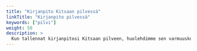 ```yaml
---
title: "Kirjanpito Kitsaan pilvessä"
linkTitle: "Kirjanpito pilvessä"
keywords: ["pilvi"]
weight: 50
description: >
  Kun tallennat kirjanpitosi Kitsaan pilveen, huolehdimme sen varmuuskopioinnista. Kirjanpidolla voi olla useampi samanaikainen käyttäjä, ja kaikki ominaisuudet ovat käytettävissä.
---
```

